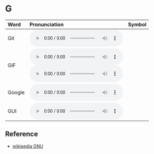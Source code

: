 
# G

| Word  | Pronunciation | Symbol |
| :-- | :-- | :-- |
| Git | <audio :src="$withBase('/audio/Git.mp3')" controls="controls" controlslist="nodownload"></audio> |  |
| GIF | <audio :src="$withBase('/audio/GIF-0.mp3')" controls="controls" controlslist="nodownload"></audio><br/><audio :src="$withBase('/audio/GIF-1.mp3')" controls="controls" controlslist="nodownload"></audio> |  |
| Google | <audio :src="$withBase('/audio/Google.mp3')" controls="controls" controlslist="nodownload"></audio> |  |
| GUI | <audio :src="$withBase('/audio/GUI.mp3')" controls="controls" controlslist="nodownload"></audio> |  |

## Reference

- [wikipedia GNU](https://en.wikipedia.org/wiki/GNU)
